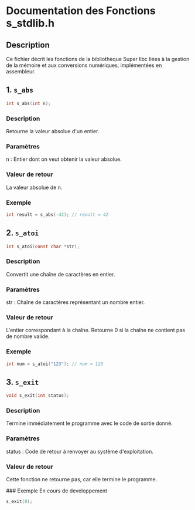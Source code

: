 # Documentation des Fonctions s_stdlib.h

## Description
Ce fichier décrit les fonctions de la bibliothèque Super libc liées à la gestion de la mémoire et aux conversions numériques, implémentées en assembleur.

## 1. `s_abs`
```c
int s_abs(int n);
```
### Description
Retourne la valeur absolue d'un entier.

### Paramètres
n : Entier dont on veut obtenir la valeur absolue.

### Valeur de retour
La valeur absolue de n.

### Exemple
```c
int result = s_abs(-42); // result = 42
```

## 2. `s_atoi`
```c
int s_atoi(const char *str);
```
### Description
Convertit une chaîne de caractères en entier.

### Paramètres
str : Chaîne de caractères représentant un nombre entier.

### Valeur de retour
L'entier correspondant à la chaîne.
Retourne 0 si la chaîne ne contient pas de nombre valide.

### Exemple
```c
int num = s_atoi("123"); // num = 123
```

## 3. `s_exit`
```c
void s_exit(int status);
```
### Description
Termine immédiatement le programme avec le code de sortie donné.

### Paramètres
status : Code de retour à renvoyer au système d'exploitation.

### Valeur de retour
Cette fonction ne retourne pas, car elle termine le programme.

### Exemple
En cours de developpement
```c
s_exit(0);
```